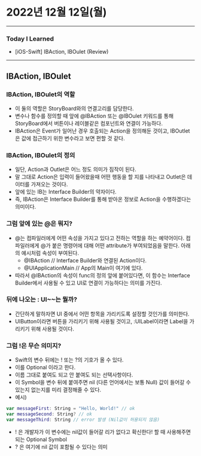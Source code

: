 # 2022년 12월 12일(월)

---

### Today I Learned 

- [iOS-Swift] IBAction, IBOulet (Review)

----

## IBAction, IBOulet

### IBAction, IBOulet의 역할

- 이 둘의 역할은 StoryBoard와의 연결고리를 담당한다.
- 변수나 함수를 정의할 때 앞에 @IBAction 또는 @IBOulet 키워드를 통해 StoryBoard에서 버튼이나 레이블같은 컴포넌트와 연결이 가능하다.
- IBAction은 Event가 일어난 경우 호출되는 Action을 정의해둔 것이고, IBOutlet은 값에 접근하기 위한 변수라고 보면 편할 것 같다.

### IBAction, IBOulet의 정의

- 일단, Action과 Outlet은 어느 정도 의미가 짐작이 된다.
- 말 그대로 Action은 입력이 들어왔을때 어떤 행동을 할 지를 나타내고 Outlet은 데이터를 가져오는 것이다.
- 앞에 있는 IB는 Interface Builder의 약자이다.
- 즉, IBAction은 Interface Builder를 통해 받아온 정보로 Action을 수행하겠다는 의미이다.

### 그럼 앞에 있는 @은 뭐지?

- @는 컴파일러에게 어떤 속성을 가지고 있다고 전하는 역할을 하는 예약어이다. 컴파일러에게 @가 붙은 명령어에 대해 어떤 attribute가 부여되었음을 말한다. 아래의 예시처럼 속성이 부여된다.
  - @IBAction // Interface Builder와 연결된 Action이다.
  - @UIApplicationMain // App의 Main이 여기에 있다.
- 따라서 @IBAction의 속성이 func의 정의 앞에 붙어있다면, 이 함수는 Interface Builder에서 사용될 수 있고 UI로 연결이 가능하다는 의미를 가진다.

### 뒤에 나오는 : UI~~는 뭘까?

- 간단하게 말하자면 UI 중에서 어떤 항목을 가리키도록 설정할 것인가를 의미한다.
- UIButton이라면 버튼을 가리키기 위해 사용될 것이고, :UILabel이라면 Label을 가리키기 위해 사용될 것이다.

### 그럼 !은 무슨 의미지?

- Swift의 변수 뒤에는 ! 또는 ?의 기호가 올 수 있다.
- 이를 Optional 이라고 한다.
- 이름 그대로 붙여도 되고 안 붙여도 되는 선택사항이다.
- 이 Symbol을 변수 뒤에 붙여주면 nil (다른 언어에서는 보통 Null) 값이 들어갈 수 있는지 없는지를 미리 결정해줄 수 있다.
- 예시)

```swift
var messageFirst: String = "Hello, World!" // ok
var messageSecond: String? // ok
var messageThird: String // error 발생 (Nil값이 허용되지 않음)
```

- ! 은 개발자가 이 변수에는 nil값이 들어갈 리가 없다고 확신한다! 할 때 사용해주면 되는 Optional Symbol
- ? 은 여기에 nil 값이 포함될 수 있다는 의미
